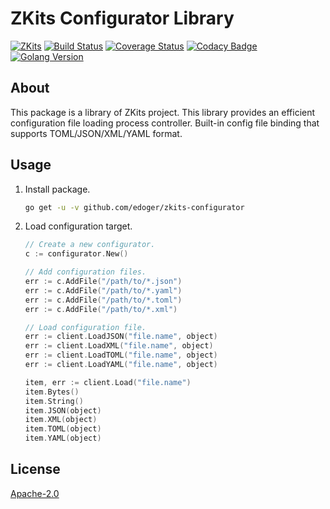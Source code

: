 # ZKits Configurator Library #

[![ZKits](https://img.shields.io/badge/ZKits-Library-f3c)](https://github.com/edoger/zkits-configurator)
[![Build Status](https://travis-ci.org/edoger/zkits-configurator.svg?branch=master)](https://travis-ci.org/edoger/zkits-configurator)
[![Coverage Status](https://coveralls.io/repos/github/edoger/zkits-configurator/badge.svg?branch=master)](https://coveralls.io/github/edoger/zkits-configurator?branch=master)
[![Codacy Badge](https://api.codacy.com/project/badge/Grade/11e8102293d44ede913f7f47603210ef)](https://www.codacy.com/manual/edoger/zkits-configurator?utm_source=github.com&amp;utm_medium=referral&amp;utm_content=edoger/zkits-configurator&amp;utm_campaign=Badge_Grade)
[![Golang Version](https://img.shields.io/badge/golang-1.13+-orange)](https://github.com/edoger/zkits-configurator)

## About ##

This package is a library of ZKits project.
This library provides an efficient configuration file loading process controller. 
Built-in config file binding that supports TOML/JSON/XML/YAML format.

## Usage ##

 1. Install package.
 
    ```sh
    go get -u -v github.com/edoger/zkits-configurator
    ```
 
 2. Load configuration target.
 
    ```go
    // Create a new configurator.
    c := configurator.New()

    // Add configuration files.
    err := c.AddFile("/path/to/*.json")
    err := c.AddFile("/path/to/*.yaml")
    err := c.AddFile("/path/to/*.toml")
    err := c.AddFile("/path/to/*.xml")

    // Load configuration file.
    err := client.LoadJSON("file.name", object)
    err := client.LoadXML("file.name", object)
    err := client.LoadTOML("file.name", object)
    err := client.LoadYAML("file.name", object)
    
    item, err := client.Load("file.name")
    item.Bytes()
    item.String()
    item.JSON(object)
    item.XML(object)
    item.TOML(object)
    item.YAML(object)
    ```

## License ##

[Apache-2.0](http://www.apache.org/licenses/LICENSE-2.0)
